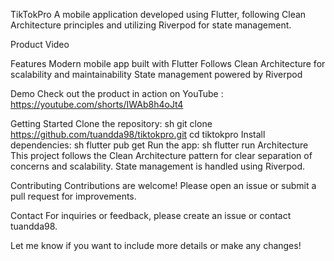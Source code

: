 TikTokPro
A mobile application developed using Flutter, following Clean Architecture principles and utilizing Riverpod for state management.

Product Video

Features
Modern mobile app built with Flutter
Follows Clean Architecture for scalability and maintainability
State management powered by Riverpod

Demo
Check out the product in action on YouTube : https://youtube.com/shorts/IWAb8h4oJt4

Getting Started
Clone the repository:
sh
git clone https://github.com/tuandda98/tiktokpro.git
cd tiktokpro
Install dependencies:
sh
flutter pub get
Run the app:
sh
flutter run
Architecture
This project follows the Clean Architecture pattern for clear separation of concerns and scalability. State management is handled using Riverpod.

Contributing
Contributions are welcome! Please open an issue or submit a pull request for improvements.

Contact
For inquiries or feedback, please create an issue or contact tuandda98.

Let me know if you want to include more details or make any changes!

